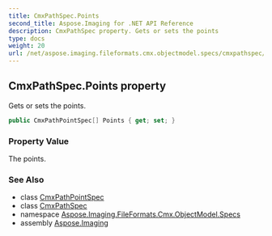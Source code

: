 ```yaml
---
title: CmxPathSpec.Points
second_title: Aspose.Imaging for .NET API Reference
description: CmxPathSpec property. Gets or sets the points
type: docs
weight: 20
url: /net/aspose.imaging.fileformats.cmx.objectmodel.specs/cmxpathspec/points/
---
```

## CmxPathSpec.Points property

Gets or sets the points.

```csharp
public CmxPathPointSpec[] Points { get; set; }
```

### Property Value

The points.

### See Also

* class [CmxPathPointSpec](../../cmxpathpointspec/)
* class [CmxPathSpec](../)
* namespace [Aspose.Imaging.FileFormats.Cmx.ObjectModel.Specs](../../cmxpathspec/)
* assembly [Aspose.Imaging](../../../)


